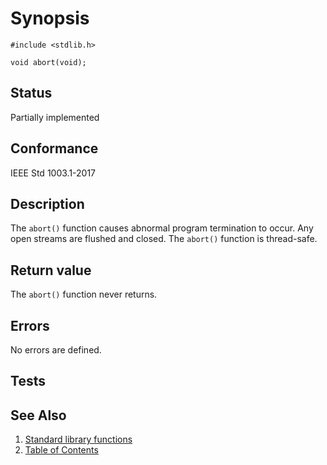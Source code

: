 # Synopsis

`#include <stdlib.h>`

`void abort(void);`

## Status

Partially implemented

## Conformance

IEEE Std 1003.1-2017

## Description

The `abort()` function causes abnormal program termination to occur. Any open streams are flushed and closed. The `abort()` function is thread-safe.

## Return value

The `abort()` function never returns.

## Errors

No errors are defined.

## Tests

## See Also

1. [Standard library functions](../README.md)
2. [Table of Contents](../../../README.md)
